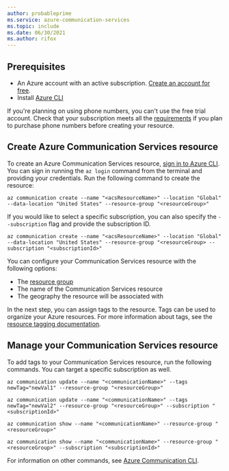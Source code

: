 ```yaml
---
author: probableprime
ms.service: azure-communication-services
ms.topic: include
ms.date: 06/30/2021
ms.author: rifox
---
```


## Prerequisites

- An Azure account with an active subscription. [Create an account for free](https://azure.microsoft.com/free/dotnet/).
- Install [Azure CLI](/cli/azure/install-azure-cli-windows?tabs=azure-cli) 

If you're planning on using phone numbers, you can't use the free trial account. Check that your subscription meets all the [requirements](../../concepts/telephony/plan-solution.md) if you plan to purchase phone numbers before creating your resource. 

## Create Azure Communication Services resource

To create an Azure Communication Services resource, [sign in to Azure CLI](/cli/azure/authenticate-azure-cli). You can sign in running the ```az login``` command from the terminal and providing your credentials. Run the following command to create the resource:

```azurepowershell-interactive
az communication create --name "<acsResourceName>" --location "Global" --data-location "United States" --resource-group "<resourceGroup>"
```

If you would like to select a specific subscription, you can also specify the ```--subscription``` flag and provide the subscription ID.
```azurepowershell-interactive
az communication create --name "<acsResourceName>" --location "Global" --data-location "United States" --resource-group "<resourceGroup> --subscription "<subscriptionId>"
```

You can configure your Communication Services resource with the following options:

* The [resource group](../../../azure-resource-manager/management/manage-resource-groups-cli.md)
* The name of the Communication Services resource
* The geography the resource will be associated with

In the next step, you can assign tags to the resource. Tags can be used to organize your Azure resources. For more information about tags, see the [resource tagging documentation](../../../azure-resource-manager/management/tag-resources.md).

## Manage your Communication Services resource

To add tags to your Communication Services resource, run the following commands. You can target a specific subscription as well.

```azurepowershell-interactive
az communication update --name "<communicationName>" --tags newTag="newVal1" --resource-group "<resourceGroup>"

az communication update --name "<communicationName>" --tags newTag="newVal2" --resource-group "<resourceGroup>" --subscription "<subscriptionId>"

az communication show --name "<communicationName>" --resource-group "<resourceGroup>"

az communication show --name "<communicationName>" --resource-group "<resourceGroup>" --subscription "<subscriptionId>"
```

For information on other commands, see [Azure Communication CLI](/cli/azure/communication).
